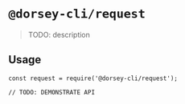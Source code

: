 # `@dorsey-cli/request`

> TODO: description

## Usage

```
const request = require('@dorsey-cli/request');

// TODO: DEMONSTRATE API
```
